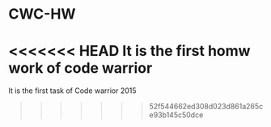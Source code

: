 # CWC-HW
<<<<<<< HEAD
It is the first homw work of code warrior
=======
It is the first task of Code warrior 2015
>>>>>>> 52f544662ed308d023d861a265ce93b145c50dce
